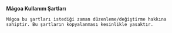 **Mágoa Kullanım Şartları**



`Mágoa bu şartları istediği zaman düzenleme/değiştirme hakkına sahiptir. Bu şartların kopyalanması kesinlikle yasaktır.`